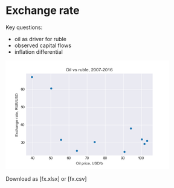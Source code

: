 Exchange rate
=============
Key questions:
- oil as driver for ruble 
- observed capital flows 
- inflation differential 

![](images\rub_oil.png)

Download as [fx.xlsx] or [fx.csv]
